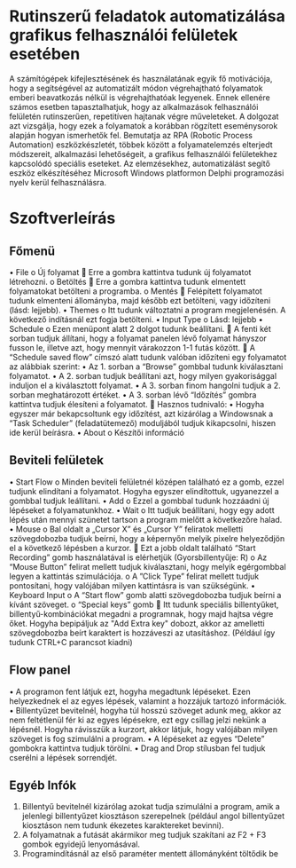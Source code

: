 # Rutinszerű feladatok automatizálása grafikus felhasználói felületek esetében

A számítógépek kifejlesztésének és használatának egyik fő motivációja, hogy a segítségével az automatizált módon végrehajtható folyamatok emberi beavatkozás nélkül is végrehajthatóak legyenek. Ennek ellenére számos esetben tapasztalhatjuk, hogy az alkalmazások felhasználói felületén rutinszerűen, repetitíven hajtanak végre műveleteket. A dolgozat azt vizsgálja, hogy ezek a folyamatok a korábban rögzített eseménysorok alapján hogyan ismerhetők fel. Bemutatja az RPA (Robotic Process Automation) eszközkészletét, többek között a folyamatelemzés elterjedt módszereit, alkalmazási lehetőségeit, a grafikus felhasználói felületekhez kapcsolódó speciális eseteket. Az elemzésekhez, automatizálást segítő eszköz elkészítéséhez Microsoft Windows platformon Delphi programozási nyelv kerül felhasználásra.

# Szoftverleírás

## Főmenü
•	File
	o	Új folyamat
			Erre a gombra kattintva tudunk új folyamatot létrehozni.
	o	Betöltés
			Erre a gombra kattintva tudunk elmentett folyamatokat betölteni a programba.
	o	Mentés
			Felépített folyamatot tudunk elmenteni állományba, majd később ezt betölteni, vagy időzíteni (lásd: lejjebb).
•	Themes
	o	Itt tudunk változtatni a program megjelenésén. A következő indításnál ezt fogja betölteni.
•	Input Type
	o	Lásd: lejjebb
•	Schedule
	o	Ezen menüpont alatt 2 dolgot tudunk beállítani.
			A fenti két sorban tudjuk állítani, hogy a folyamat panelen lévő folyamat hányszor fusson le, illetve azt, hogy mennyit várakozzon 1-1 futás között.
			A “Schedule saved flow” címszó alatt tudunk valóban időzíteni egy folyamatot az alábbiak szerint:
			•	Az 1. sorban a “Browse” gombbal tudunk kiválasztani folyamatot.
			•	A 2. sorban tudjuk beállítani azt, hogy milyen gyakorisággal induljon el a kiválasztott folyamat.
			•	A 3. sorban finom hangolni tudjuk a 2. sorban meghatározott értéket.
			•	A 3. sorban lévő “Időzítés” gombra kattintva tudjuk élesíteni a folyamatot.
			Hasznos tudnivaló:
			•	Hogyha egyszer már bekapcsoltunk egy időzítést, azt kizárólag a Windowsnak a “Task Scheduler” (feladatütemező) moduljából tudjuk kikapcsolni, hiszen ide kerül beírásra.
•	About
	o	Készítői információ
	
## Beviteli felületek
•	Start Flow
	o	Minden beviteli felületnél középen található ez a gomb, ezzel tudjunk elindítani a folyamatot. Hogyha egyszer elindítottuk, ugyanezzel a gombbal tudjuk leállítani.
•	Add
	o	Ezzel a gombbal tudunk hozzáadni új lépéseket a folyamatunkhoz.
•	Wait
	o	Itt tudjuk beállítani, hogy egy adott lépés után mennyi szünetet tartson a program mielőtt a következőre halad.
•	Mouse
	o	Bal oldalt a „Cursor X” és „Cursor Y” feliratok melletti szövegdobozba tudjuk beírni, hogy a képernyőn melyik pixelre helyeződjön el a következő lépésben a kurzor.
			Ezt a jobb oldalt található “Start Recording” gomb használatával is elérhetjük (Gyorsbillentyűje: R)
	o	Az “Mouse Button” felirat mellett tudjuk kiválasztani, hogy melyik egérgombbal legyen a kattintás szimulációja.
	o	A ”Click Type” felirat mellett tudjuk pontosítani, hogy valójában milyen kattintásra is van szükségünk.
•	Keyboard Input
	o	A “Start flow” gomb alatti szövegdobozba tudjuk beírni a kívánt szöveget.
	o	“Special keys” gomb
			Itt tudunk speciális billentyűket, billentyű-kombinációkat megadni a programnak, hogy majd hajtsa végre őket. Hogyha bepipáljuk az "Add Extra key" dobozt, akkor az amelletti szövegdobozba beírt karaktert is hozzáveszi az utasításhoz. (Például így tudunk CTRL+C parancsot kiadni)
	
## Flow panel
•	A programon fent látjuk ezt, hogyha megadtunk lépéseket. Ezen helyezkednek el az egyes lépések, valamint a hozzájuk tartozó információk.
•	Billentyűzet bevitelnél, hogyha túl hosszú szöveget adunk meg, akkor az nem feltétlenül fér ki az egyes lépésekre, ezt egy csillag jelzi nekünk a lépésnél. Hogyha rávisszük a kurzort, akkor látjuk, hogy valójában milyen szöveget is fog szimulálni a program.
•	A lépéseket az egyes “Delete” gombokra kattintva tudjuk törölni.
•	Drag and Drop stílusban fel tudjuk cserélni a lépések sorrendjét.

## Egyéb Infók
1) Billentyű bevitelnél kizárólag azokat tudja szimulálni a program, amik a jelenlegi billentyűzet kiosztáson szerepelnek (például angol billentyűzet kiosztáson nem tudunk ékezetes karaktereket bevinni).
2) A folyamatnak a futását akármikor meg tudjuk szakítani az F2 + F3 gombok egyidejű lenyomásával.
3) Programindításnál az első paraméter mentett állományként töltődik be




